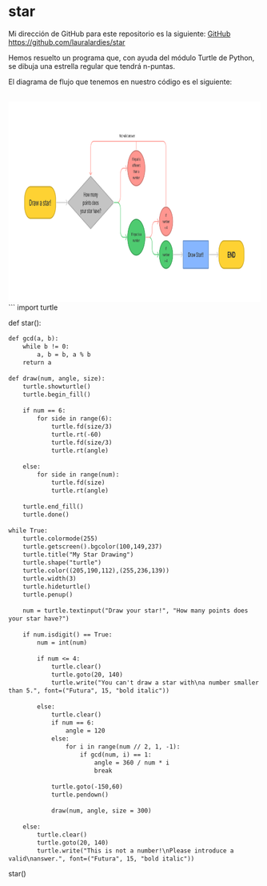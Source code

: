 # star

Mi dirección de GitHub para este repositorio es la siguiente: [GitHub](https://github.com/lauralardies/star)
https://github.com/lauralardies/star

Hemos resuelto un programa que, con ayuda del módulo Turtle de Python, se dibuja una estrella regular que tendrá n-puntas.

El diagrama de flujo que tenemos en nuestro código es el siguiente:

<br>
<img height="400" src="https://github.com/lauralardies/star/blob/main/Star.jpg" />
<br>
```
import turtle

def star():

    def gcd(a, b):
        while b != 0:
            a, b = b, a % b
        return a
    
    def draw(num, angle, size):
        turtle.showturtle()
        turtle.begin_fill()

        if num == 6:
            for side in range(6):
                turtle.fd(size/3)
                turtle.rt(-60)
                turtle.fd(size/3)
                turtle.rt(angle)

        else:     
            for side in range(num):
                turtle.fd(size)
                turtle.rt(angle)

        turtle.end_fill()
        turtle.done()
    
    while True:
        turtle.colormode(255)
        turtle.getscreen().bgcolor(100,149,237)
        turtle.title("My Star Drawing")
        turtle.shape("turtle")
        turtle.color((205,190,112),(255,236,139))
        turtle.width(3)
        turtle.hideturtle()
        turtle.penup()

        num = turtle.textinput("Draw your star!", "How many points does your star have?")

        if num.isdigit() == True:
            num = int(num)
            
            if num <= 4:
                turtle.clear()   
                turtle.goto(20, 140)
                turtle.write("You can't draw a star with\na number smaller than 5.", font=("Futura", 15, "bold italic"))

            else:
                turtle.clear()   
                if num == 6:
                    angle = 120
                else:
                    for i in range(num // 2, 1, -1):
                        if gcd(num, i) == 1:
                            angle = 360 / num * i
                            break

                turtle.goto(-150,60)
                turtle.pendown()
                
                draw(num, angle, size = 300)
            
        else:
            turtle.clear()   
            turtle.goto(20, 140)
            turtle.write("This is not a number!\nPlease introduce a valid\nanswer.", font=("Futura", 15, "bold italic"))

star()
